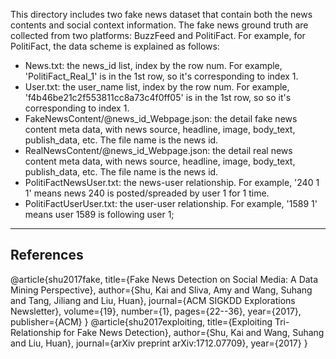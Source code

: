 This directory includes two fake news dataset that contain both the news contents and social context information. The fake news ground truth are collected from two platforms: BuzzFeed and PolitiFact. For example, for PolitiFact, the data scheme is explained as follows:

 - News.txt: the news_id list, index by the row num. For example, 'PolitiFact_Real_1' is in the 1st row, so it's corresponding to index 1.
 - User.txt: the user_name list, index by the row num. For example, 'f4b46be21c2f553811cc8a73c4f0ff05' is in the 1st row, so so it's corresponding to index 1.
 - FakeNewsContent/@news_id_Webpage.json: the detail fake news content meta data, with news source, headline, image, body_text, publish_data, etc. The file name is the news id.
 - RealNewsContent/@news_id_Webpage.json: the detail real news content meta data, with news source, headline, image, body_text, publish_data, etc. The file name is the news id.
 - PolitiFactNewsUser.txt: the news-user relationship. For example, '240	1	1' means news 240 is posted/spreaded by user 1 for 1 time.
 - PolitiFactUserUser.txt: the user-user relationship. For example, '1589	1' means user 1589 is following user 1;

----------------------------------------------------------------------------------------------------------------
References
----------------------------------------------------------------------------------------------------------------

@article{shu2017fake,
  title={Fake News Detection on Social Media: A Data Mining Perspective},
  author={Shu, Kai and Sliva, Amy and Wang, Suhang and Tang, Jiliang and Liu, Huan},
  journal={ACM SIGKDD Explorations Newsletter},
  volume={19},
  number={1},
  pages={22--36},
  year={2017},
  publisher={ACM}
}
@article{shu2017exploiting,
  title={Exploiting Tri-Relationship for Fake News Detection},
  author={Shu, Kai and Wang, Suhang and Liu, Huan},
  journal={arXiv preprint arXiv:1712.07709},
  year={2017}
}